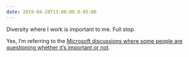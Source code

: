 ```yaml
---
date: 2019-04-20T13:00:00.0-05:00
---
```


Diversity where I work is important to me. Full stop.

Yes, I’m referring to the [Microsoft discussions where some people are questioning whether it’s important or not](https://qz.com/1598345/microsoft-staff-are-openly-questioning-the-value-of-diversity/).
